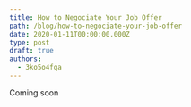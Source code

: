 ```yaml
---
title: How to Negociate Your Job Offer
path: /blog/how-to-negociate-your-job-offer
date: 2020-01-11T00:00:00.000Z
type: post
draft: true
authors:
  - 3ko5o4fqa
---
```

Coming soon